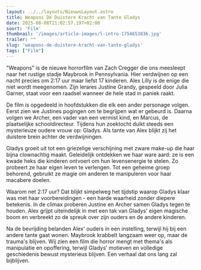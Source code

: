 ```yaml
---
layout: ../../layouts/NieuwsLayout.astro
title: Weapons De Duistere Kracht van Tante Gladys
date: 2025-08-08T21:02:57.197+02:00
soort: 'Film'
thumbnail: '/images/article-images/l-intro-1754653036.jpg'
trailer: ""
slug: 'weapons-de-duistere-kracht-van-tante-gladys'
tags: ["Film"]
---
```


"Weapons" is de nieuwe horrorfilm van Zach Cregger die ons meesleept naar het
rustige stadje Maybrook in Pennsylvania. Hier verdwijnen op een nacht precies om
2:17 uur maar liefst 17 kinderen. Alex Lilly is de enige die niet wordt
meegenomen. Zijn lerares Justine Grandy, gespeeld door Julia Garner, staat voor
een raadsel wanneer de hele stad in paniek raakt.

De film is opgedeeld in hoofdstukken die elk een ander personage volgen. Eerst
zien we Justines pogingen om te begrijpen wat er gebeurd is. Daarna volgen we
Archer, een vader van een vermist kind, en Marcus, de plaatselijke
schooldirecteur. Tijdens hun zoektocht duikt steeds een mysterieuze oudere vrouw
op: Gladys. Als tante van Alex blijkt zij het duistere brein achter de
verdwijningen.

Gladys groeit uit tot een griezelige verschijning met zware make-up die haar
bijna clownachtig maakt. Geleidelijk ontdekken we haar ware aard: ze is een
kwade heks die kinderen ontvoert om hun levensenergie te stelen. Zo probeert ze
haar eigen leven te verlengen. Tot een geheime groep behorend, gebruikt ze magie
om anderen te manipuleren voor haar macabere doelen.

Waarom net 2:17 uur? Dat blijkt simpelweg het tijdstip waarop Gladys klaar was
met haar voorbereidingen - een harde waarheid zonder diepere betekenis. In de
climax proberen Justine en Archer samen Gladys tegen te houden. Alex grijpt
uiteindelijk in met een tak van Gladys' eigen magische boom en verbreekt zo de
spreuk over zijn ouders en de andere kinderen.

Na de bevrijding belanden Alex' ouders in een instelling, terwijl hij bij een
andere tante gaat wonen. Maybrook krabbelt langzaam weer op, maar de trauma's
blijven. Wij zien een film die horror mengt met thema's als manipulatie en
opoffering, terwijl Gladys' motieven en volledige geschiedenis bewust mysterieus
blijven. Een verhaal dat ons lang zal bijblijven.